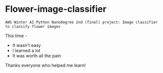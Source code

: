 # Flower-image-classifier
`AWS Winter AI Python Nanodegree 2nd (final) project: Image classifier to classify flower images`

This time -
* It wasn't easy
* I learned a lot
* It was worth all the pain
  
Thanks everyone who helped me learn!
